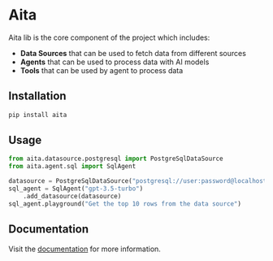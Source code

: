 # Aita

Aita lib is the core component of the project which includes:
- **Data Sources** that can be used to fetch data from different sources
- **Agents** that can be used to process data with AI models
- **Tools** that can be used by agent to process data

## Installation

```bash
pip install aita
```

## Usage

```python
from aita.datasource.postgresql import PostgreSqlDataSource
from aita.agent.sql import SqlAgent

datasource = PostgreSqlDataSource("postgresql://user:password@localhost/db")
sql_agent = SqlAgent("gpt-3.5-turbo")
    .add_datasource(datasource)
sql_agent.playground("Get the top 10 rows from the data source")
```

## Documentation
Visit the [documentation](https://aita-1.gitbook.io/aita) for more information.
